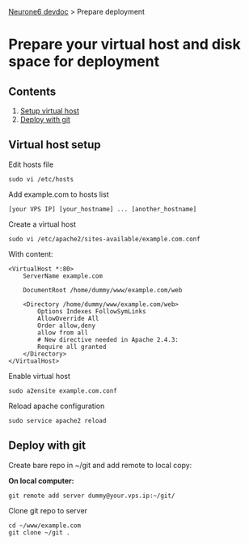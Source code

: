 [Neurone6 devdoc](../README.md) &gt; Prepare deployment

# Prepare your virtual host and disk space for deployment


## Contents

1. [Setup virtual host](#a_virtual_host)
1. [Deploy with git](#a_git_deploy)


<a name="a_virtual_host"></a>
## Virtual host setup

Edit hosts file

```
sudo vi /etc/hosts
```

Add example.com to hosts list

```
[your VPS IP] [your_hostname] ... [another_hostname]
```

Create a virtual host

```
sudo vi /etc/apache2/sites-available/example.com.conf
```

With content:

```
<VirtualHost *:80>
    ServerName example.com

    DocumentRoot /home/dummy/www/example.com/web

    <Directory /home/dummy/www/example.com/web>
        Options Indexes FollowSymLinks
        AllowOverride All
        Order allow,deny
        allow from all
        # New directive needed in Apache 2.4.3:
        Require all granted
    </Directory>
</VirtualHost>
```

Enable virtual host

```
sudo a2ensite example.com.conf
```

Reload apache configuration

```
sudo service apache2 reload
```


<a name="a_git_deploy"></a>
## Deploy with git

Create bare repo in ~/git and add remote to local copy:

**On local computer:**

```
git remote add server dummy@your.vps.ip:~/git/
```

Clone git repo to server

```
cd ~/www/example.com
git clone ~/git .
```
